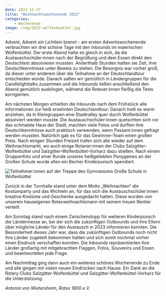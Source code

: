 ```yaml
---
date: 2022-11-27
title: "Weihnachtswochenende 2022"
categories:
    - Wochenende
image: /img/2022-wolfenbuettel.jpg
---
```


Advent, Advent ein Lichtlein brennt - am ersten Adventswochenende verbrachten wir drei schöne Tage mit den Inbounds im malerischen Wolfenbüttel. Der erste Abend hatte es gleich in sich, da die Austauschschüler:innen nach der Begrüßung und dem Essen direkt den Deutschtest absolvieren mussten. Anderthalb Stunden hatten sie Zeit, ihre Deutschkenntnisse unter Beweis zu stellen. Die Besorgnis war vorher groß, da dieser unter anderem über die Teilnahme an der Deutschlandtour entscheiden würde. Danach saßen wir gemütlich in Ländergruppen für die Candlelighttalks zusammen und die Inbounds ließen anschließend den Abend gemütlich ausklingen, während die Rotexer:innen fleißig die Tests korrigierten.

Am nächsten Morgen erhielten die Inbounds nach dem Frühstück alle Informationen zur heiß ersehnten Deutschlandtour. Danach hieß es warm anziehen, da in Kleingruppen eine Stadtralley quer durch Wolfenbüttel absolviert werden musste. Die Austauschschüler:innen quetschten sich vor das schmalste Haus der Stadt, machten viele Fotos und durften ihre Deutschkenntnisse auch praktisch verwenden, wenn Passant:innen gefragt werden mussten. Natürlich gab es für das Gewinner-Team einen großen Preis. Nach einigen Stunden Freizeit trafen sich alle wieder auf dem Weihnachtsmarkt, wo auch einige Rotarier:innen der Clubs Salzgitter-Wolfenbüttel und Salzgitter-Wolfenbüttel-Vorharz dazu stießen. Nach einem Gruppenfoto und einer Runde unseres heißgeliebten Ponygames an der Großen Schule wurde allen ein Becher Kinderpunsch spendiert.

![Teilnehmer:innen auf der Treppe des Gymnasiums Große Schule in Wolfenbüttel](/images/2022-wolfenbuettel.jpg)

Zurück in der Turnhalle stand unter dem Motto „Weihnachten“ die Kostümparty und das Wichteln an, für das sich die Austauschschüler:innen kreative Kostüme und Geschenke ausgedacht hatten. Diese wurden von unserem hauseigenen Rotexweihnachtsmann mit seinem treuen Rentier verteilt.

Am Sonntag stand nach einem Zwischenstopp für weiteren Kinderpunsch die Ländermesse an, bei der sich die zukünftigen Outbounds und ihre Eltern über mögliche Länder für den Austausch in 2023 informieren konnten. Die Besonderheit dieses Jahr war, dass die zukünftigen Outbounds noch nicht ihre Länder zugeteilt bekommen hatten und sich somit nochmal vorher einen Eindruck verschaffen konnten. Die Inbounds repräsentierten ihre Länder großartig mit mitgebrachten Flaggen, Fotos, Souvenirs und Essen und beantworteten jede Frage.

Am Nachmittag ging dann auch ein weiteres schönes Wochenende zu Ende und alle gingen mit vielen neuen Eindrücken nach Hause.
Ein Dank an die Rotary Clubs Salzgitter-Wolfenbüttel und Salzgitter-Wolfenbüttel-Vorharz für die Unterstützung.

_Antonia von Wietersheim, Rotex 1800 e.V._
